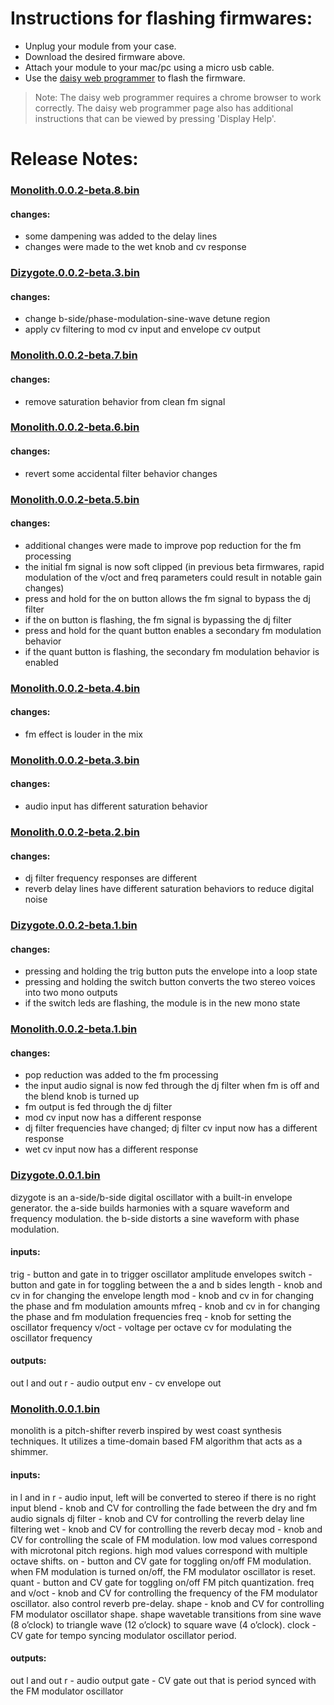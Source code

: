 # Instructions for flashing firmwares:

* Unplug your module from your case.
* Download the desired firmware above.
* Attach your module to your mac/pc using a micro usb cable.
* Use the [daisy web programmer](https://electro-smith.github.io/Programmer/) to flash the firmware.

> Note: The daisy web programmer requires a chrome browser to work correctly. The daisy web programmer page also has additional instructions that can be viewed by pressing 'Display Help'.

# Release Notes:

### [Monolith.0.0.2-beta.8.bin](https://github.com/rawyawmedia/eurorack/raw/main/firmware/Monolith.0.0.2-beta.8.bin)

#### changes:
* some dampening was added to the delay lines
* changes were made to the wet knob and cv response

### [Dizygote.0.0.2-beta.3.bin](https://github.com/rawyawmedia/eurorack/raw/main/firmware/Dizygote.0.0.2-beta.3.bin)

#### changes:
* change b-side/phase-modulation-sine-wave detune region
* apply cv filtering to mod cv input and envelope cv output

### [Monolith.0.0.2-beta.7.bin](https://github.com/rawyawmedia/eurorack/raw/main/firmware/Monolith.0.0.2-beta.7.bin)

#### changes:
* remove saturation behavior from clean fm signal


### [Monolith.0.0.2-beta.6.bin](https://github.com/rawyawmedia/eurorack/raw/main/firmware/Monolith.0.0.2-beta.6.bin)

#### changes:
* revert some accidental filter behavior changes

### [Monolith.0.0.2-beta.5.bin](https://github.com/rawyawmedia/eurorack/raw/main/firmware/Monolith.0.0.2-beta.5.bin)

#### changes:
* additional changes were made to improve pop reduction for the fm processing
* the initial fm signal is now soft clipped (in previous beta firmwares, rapid modulation of the v/oct and freq parameters could result in notable gain changes)
* press and hold for the on button allows the fm signal to bypass the dj filter
* if the on button is flashing, the fm signal is bypassing the dj filter
* press and hold for the quant button enables a secondary fm modulation behavior
* if the quant button is flashing, the secondary fm modulation behavior is enabled

### [Monolith.0.0.2-beta.4.bin](https://github.com/rawyawmedia/eurorack/raw/main/firmware/Monolith.0.0.2-beta.4.bin)

#### changes:
* fm effect is louder in the mix

### [Monolith.0.0.2-beta.3.bin](https://github.com/rawyawmedia/eurorack/raw/main/firmware/Monolith.0.0.2-beta.3.bin)

#### changes:
* audio input has different saturation behavior

### [Monolith.0.0.2-beta.2.bin](https://github.com/rawyawmedia/eurorack/raw/main/firmware/Monolith.0.0.2-beta.2.bin)

#### changes:
* dj filter frequency responses are different
* reverb delay lines have different saturation behaviors to reduce digital noise

### [Dizygote.0.0.2-beta.1.bin](https://github.com/rawyawmedia/eurorack/raw/main/firmware/Dizygote.0.0.2-beta.1.bin)

#### changes:
* pressing and holding the trig button puts the envelope into a loop state
* pressing and holding the switch button converts the two stereo voices into two mono outputs
* if the switch leds are flashing, the module is in the new mono state


### [Monolith.0.0.2-beta.1.bin](https://github.com/rawyawmedia/eurorack/raw/main/firmware/Monolith.0.0.2-beta.1.bin)

#### changes:
* pop reduction was added to the fm processing
* the input audio signal is now fed through the dj filter when fm is off and the blend knob is turned up
* fm output is fed through the dj filter
* mod cv input now has a different response
* dj filter frequencies have changed; dj filter cv input now has a different response
* wet cv input now has a different response

### [Dizygote.0.0.1.bin](https://github.com/rawyawmedia/eurorack/raw/main/firmware/Dizygote.0.0.1.bin)

dizygote is an a-side/b-side digital oscillator with a built-in envelope generator. the a-side builds harmonies with a square waveform and frequency modulation. the b-side distorts a sine waveform with phase modulation.

#### inputs:

trig - button and gate in to trigger oscillator amplitude envelopes
switch - button and gate in for toggling between the a and b sides
length - knob and cv in for changing the envelope length
mod - knob and cv in for changing the phase and fm modulation amounts
mfreq - knob and cv in for changing the phase and fm modulation frequencies
freq - knob for setting the oscillator frequency
v/oct - voltage per octave cv for modulating the oscillator frequency

#### outputs:

out l and out r - audio output
env - cv envelope out

### [Monolith.0.0.1.bin](https://github.com/rawyawmedia/eurorack/raw/main/firmware/Monolith.0.0.1.bin)

monolith is a pitch-shifter reverb inspired by west coast synthesis techniques. It utilizes a time-domain based FM algorithm that acts as a shimmer.

#### inputs:

in l and in r - audio input, left will be converted to stereo if there is no right input
blend - knob and CV for controlling the fade between the dry and fm audio signals
dj filter - knob and CV for controlling the reverb delay line filtering
wet - knob and CV for controlling the reverb decay
mod - knob and CV for controlling the scale of FM modulation. low mod values correspond with microtonal pitch regions. high mod values correspond with multiple octave shifts.
on - button and CV gate for toggling on/off FM modulation. when FM modulation is turned on/off, the FM modulator oscillator is reset.
quant - button and CV gate for toggling on/off FM pitch quantization.
freq and v/oct - knob and CV for controlling the frequency of the FM modulator oscillator. also control reverb pre-delay.
shape - knob and CV for controlling FM modulator oscillator shape. shape wavetable transitions from sine wave (8 o’clock) to triangle wave (12 o’clock) to square wave (4 o’clock).
clock - CV gate for tempo syncing modulator oscillator period.

#### outputs:

out l and out r - audio output
gate - CV gate out that is period synced with the FM modulator oscillator